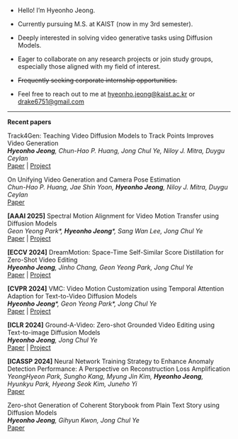 

- Hello! I’m Hyeonho Jeong.

- Currently pursuing M.S. at KAIST (now in my 3rd semester).

- Deeply interested in solving video generative tasks using Diffusion Models.

- Eager to collaborate on any research projects or join study groups, especially those aligned with my field of interest.

- <del>Frequently seeking corporate internship opportunities.</del>

- Feel free to reach out to me at hyeonho.jeong@kaist.ac.kr or drake6751@gmail.com

----

**Recent papers**

Track4Gen: Teaching Video Diffusion Models to Track Points Improves Video Generation \
_**Hyeonho Jeong**, Chun-Hao P. Huang, Jong Chul Ye, Niloy J. Mitra, Duygu Ceylan_ \
[Paper](https://arxiv.org/abs/2412.06016) | [Project](https://hyeonho99.github.io/track4gen/)

On Unifying Video Generation and Camera Pose Estimation \
*Chun-Hao P. Huang, Jae Shin Yoon, **Hyeonho Jeong**, Niloy J. Mitra, Duygu Ceylan* \
[Paper](#)

**[AAAI 2025]** Spectral Motion Alignment for Video Motion Transfer using Diffusion Models \
_Geon Yeong Park*, **Hyeonho Jeong***, Sang Wan Lee, Jong Chul Ye_ \
[Paper](https://arxiv.org/abs/2403.15249) | [Project](https://geonyeong-park.github.io/spectral-motion-alignment/)

**[ECCV 2024]** DreamMotion: Space-Time Self-Similar Score Distillation for Zero-Shot Video Editing \
***Hyeonho Jeong**, Jinho Chang, Geon Yeong Park, Jong Chul Ye* \
[Paper](https://arxiv.org/abs/2403.12002) | [Project](https://hyeonho99.github.io/dreammotion/)


**[CVPR 2024]** VMC: Video Motion Customization using Temporal Attention Adaption for Text-to-Video Diffusion Models \
_**Hyeonho Jeong***, Geon Yeong Park*, Jong Chul Ye_ \
[Paper](https://arxiv.org/abs/2312.00845) | [Project](https://video-motion-customization.github.io/)


**[ICLR 2024]** Ground-A-Video: Zero-shot Grounded Video Editing using Text-to-image Diffusion Models \
***Hyeonho Jeong**, Jong Chul Ye* \
[Paper](https://arxiv.org/abs/2310.01107) | [Project](https://ground-a-video.github.io/)


**[ICASSP 2024]** Neural Network Training Strategy to Enhance Anomaly Detection Performance: A Perspective on Reconstruction Loss Amplification \
*YeongHyeon Park, Sungho Kang, Myung Jin Kim, **Hyeonho Jeong**, Hyunkyu Park, Hyeong Seok Kim, Juneho Yi* \
[Paper](https://arxiv.org/abs/2308.14595)


Zero-shot Generation of Coherent Storybook from Plain Text Story using Diffusion Models \
***Hyeonho Jeong**, Gihyun Kwon, Jong Chul Ye* \
[Paper](https://arxiv.org/abs/2302.03900)
